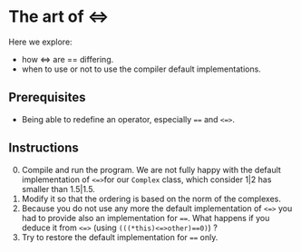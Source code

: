 # The art of <=>

Here we explore:
- how <=> are == differing.
- when to use or not to use the compiler default implementations.

## Prerequisites

* Being able to redefine an operator, especially `==` and `<=>`.

## Instructions

0. Compile and run the program. We are not fully happy with the default implementation of `<=>`for our `Complex` class, which consider 1|2 has smaller than 1.5|1.5.
1. Modify it so that the ordering is based on the norm of the complexes.
2. Because you do not use any more the default implementation of `<=>` you had to provide also an implementation for `==`. What happens if you deduce it from `<=>` (using `(((*this)<=>other)==0)`) ?
3. Try to restore the default implementation for `==` only.
